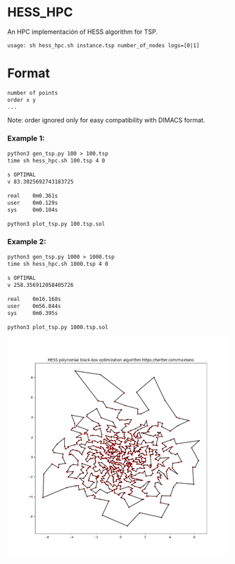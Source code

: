 # HESS_HPC
An HPC implementación of HESS algorithm for TSP.

    usage: sh hess_hpc.sh instance.tsp number_of_nodes logs=[0|1]
  
# Format

    number of points
    order x y
    ...

Note: order ignored only for easy compatibility with DIMACS format.

### Example 1:
    python3 gen_tsp.py 100 > 100.tsp
    time sh hess_hpc.sh 100.tsp 4 0

    s OPTIMAL
    v 83.3025692743183725

    real    0m0.361s
    user    0m0.129s
    sys     0m0.104s

    python3 plot_tsp.py 100.tsp.sol
  
 ### Example 2:
    python3 gen_tsp.py 1000 > 1000.tsp
    time sh hess_hpc.sh 1000.tsp 4 0

    s OPTIMAL
    v 258.356912058405726

    real    0m16.168s
    user    0m56.844s
    sys     0m0.395s

    python3 plot_tsp.py 1000.tsp.sol
    
[<img src="https://github.com/maxtuno/HESS_HPC/blob/main/bin/1000.tsp.sol_tour.png">](https://twitter.com/maxtuno)
  

